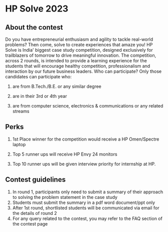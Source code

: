 # HP Solve 2023

## About the contest
Do you have entrepreneurial enthusiasm and agility to tackle real-world problems? Then come, solve to create experiences that amaze you! HP Solve is India' biggest case study competition, designed exclusively for trailblazers of tomorrow to drive meaningful innovation. The competition, across 2 rounds, is intended to provide a learning experience for the students that will encourage healthy competition, professionalism and interaction by our future business leaders.
Who can participate?
Only those candidates can participate who:
1. are from B.Tech./B.E. or any similar degree

2. are in their 3rd or 4th year

3. are from computer science, electronics & communications or any related streams

## Perks
1. 1st Place winner for the competition would receive a HP Omen/Spectre laptop

2. Top 5 runner ups will receive HP Envy 24 monitors

3. Top 10 runner ups will be given interview priority for internship at HP.

## Contest guidelines
1. In round 1, participants only need to submit a summary of their approach to solving the problem statement in the case study
2. Students must submit the summary in a pdf word document/ppt only
3. After 1st round, shortlisted students will be communicated via email for the details of round 2
4. For any query related to the contest, you may refer to the FAQ section of the contest page

